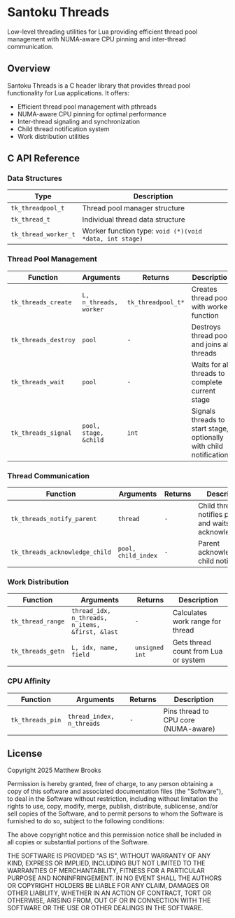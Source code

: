 # Santoku Threads

Low-level threading utilities for Lua providing efficient thread pool management with NUMA-aware CPU pinning and inter-thread communication.

## Overview

Santoku Threads is a C header library that provides thread pool functionality for Lua applications. It offers:

- Efficient thread pool management with pthreads
- NUMA-aware CPU pinning for optimal performance
- Inter-thread signaling and synchronization
- Child thread notification system
- Work distribution utilities

## C API Reference

### Data Structures

| Type | Description |
|------|-------------|
| `tk_threadpool_t` | Thread pool manager structure |
| `tk_thread_t` | Individual thread data structure |
| `tk_thread_worker_t` | Worker function type: `void (*)(void *data, int stage)` |

### Thread Pool Management

| Function | Arguments | Returns | Description |
|----------|-----------|---------|-------------|
| `tk_threads_create` | `L, n_threads, worker` | `tk_threadpool_t*` | Creates thread pool with worker function |
| `tk_threads_destroy` | `pool` | `-` | Destroys thread pool and joins all threads |
| `tk_threads_wait` | `pool` | `-` | Waits for all threads to complete current stage |
| `tk_threads_signal` | `pool, stage, &child` | `int` | Signals threads to start stage, optionally with child notifications |

### Thread Communication

| Function | Arguments | Returns | Description |
|----------|-----------|---------|-------------|
| `tk_threads_notify_parent` | `thread` | `-` | Child thread notifies parent and waits for acknowledgment |
| `tk_threads_acknowledge_child` | `pool, child_index` | `-` | Parent acknowledges child notification |

### Work Distribution

| Function | Arguments | Returns | Description |
|----------|-----------|---------|-------------|
| `tk_thread_range` | `thread_idx, n_threads, n_items, &first, &last` | `-` | Calculates work range for thread |
| `tk_threads_getn` | `L, idx, name, field` | `unsigned int` | Gets thread count from Lua or system |

### CPU Affinity

| Function | Arguments | Returns | Description |
|----------|-----------|---------|-------------|
| `tk_threads_pin` | `thread_index, n_threads` | `-` | Pins thread to CPU core (NUMA-aware) |

## License

Copyright 2025 Matthew Brooks

Permission is hereby granted, free of charge, to any person obtaining a copy of
this software and associated documentation files (the "Software"), to deal in
the Software without restriction, including without limitation the rights to
use, copy, modify, merge, publish, distribute, sublicense, and/or sell copies of
the Software, and to permit persons to whom the Software is furnished to do so,
subject to the following conditions:

The above copyright notice and this permission notice shall be included in all
copies or substantial portions of the Software.

THE SOFTWARE IS PROVIDED "AS IS", WITHOUT WARRANTY OF ANY KIND, EXPRESS OR
IMPLIED, INCLUDING BUT NOT LIMITED TO THE WARRANTIES OF MERCHANTABILITY, FITNESS
FOR A PARTICULAR PURPOSE AND NONINFRINGEMENT. IN NO EVENT SHALL THE AUTHORS OR
COPYRIGHT HOLDERS BE LIABLE FOR ANY CLAIM, DAMAGES OR OTHER LIABILITY, WHETHER
IN AN ACTION OF CONTRACT, TORT OR OTHERWISE, ARISING FROM, OUT OF OR IN
CONNECTION WITH THE SOFTWARE OR THE USE OR OTHER DEALINGS IN THE SOFTWARE.